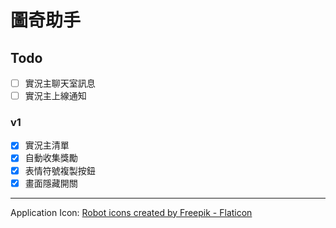 # 圖奇助手

## Todo

- [ ] 實況主聊天室訊息
- [ ] 實況主上線通知

### v1

- [x] 實況主清單
- [x] 自動收集獎勵
- [x] 表情符號複製按鈕
- [x] 畫面隱藏開關

---

Application Icon: [Robot icons created by Freepik - Flaticon](https://www.flaticon.com/free-icons/robot)
